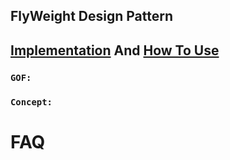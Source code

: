 ﻿## FlyWeight Design Pattern

## [Implementation](./Implementation/.cs) And [How To Use](./UseFlyWeight.cs)

### **`GOF:`**

### **`Concept:`**

# FAQ